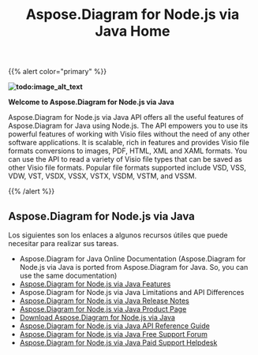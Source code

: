 ﻿---
title: Aspose.Diagram for Node.js via Java Home
type: docs
description: Aspose.Diagram for Node.js via Java API provides Visio file formats conversions to images, PDF, HTML, XML and XAML formats. Popular file formats supported include VSD, VSS, VDW, VST, VSDX, VSSX, VSTX, VSDM, VSTM, and VSSM.
weight: 40
url: /es/nodejsjava/
---
{{% alert color="primary" %}}

**![todo:image_alt_text](aspose-diagram-for-node-js-via-java-home_1)**

**Welcome to Aspose.Diagram for Node.js via Java**

Aspose.Diagram for Node.js via Java API offers all the useful features of Aspose.Diagram for Java using Node.js. The API empowers you to use its powerful features of working with Visio files without the need of any other software applications. It is scalable, rich in features and provides Visio file formats conversions to images, PDF, HTML, XML and XAML formats. You can use the API to read a variety of Visio file types that can be saved as other Visio file formats. Popular file formats supported include VSD, VSS, VDW, VST, VSDX, VSSX, VSTX, VSDM, VSTM, and VSSM.

{{% /alert %}}
## **Aspose.Diagram for Node.js via Java**
Los siguientes son los enlaces a algunos recursos útiles que puede necesitar para realizar sus tareas.

- Aspose.Diagram for Java Online Documentation (Aspose.Diagram for Node.js via Java is ported from Aspose.Diagram for Java. So, you can use the same documentation)
- [Aspose.Diagram for Node.js via Java Features](https://docs.aspose.com/display/diagramjava/Aspose.Diagram+for+Node.js+via+Java+Features)
- Aspose.Diagram for Node.js via Java Limitations and API Differences
- [Aspose.Diagram for Node.js via Java Release Notes](https://releases.aspose.com/es/diagram/nodejs/release-notes/)
- [Aspose.Diagram for Node.js via Java Product Page](https://products.aspose.com/diagram/nodejs-java/)
- [Download Aspose.Diagram for Node.js via Java](https://releases.aspose.com/es/diagram/nodejs/)
- [Aspose.Diagram for Node.js via Java API Reference Guide](https://reference.aspose.com/diagram/nodejs)
- [Aspose.Diagram for Node.js via Java Free Support Forum](https://forum.aspose.com/c/diagram/17)
- [Aspose.Diagram for Node.js via Java Paid Support Helpdesk](https://helpdesk.aspose.com/)
